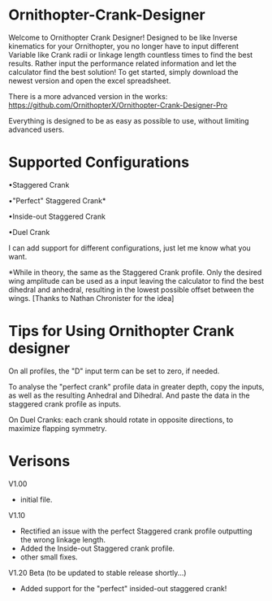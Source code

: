 # Ornithopter-Crank-Designer

  Welcome to Ornithopter Crank Designer!
Designed to be like Inverse kinematics for your Ornithopter, you no longer have to input different 
Variable like Crank radii or linkage length countless times to find the best results. Rather input the performance related information and let the calculator 
find the best solution!
To get started, simply download the newest version and open the excel spreadsheet.

There is a more advanced version in the works: https://github.com/OrnithopterX/Ornithopter-Crank-Designer-Pro

Everything is designed to be as easy as possible to use, without limiting advanced users.

# Supported Configurations

•Staggered Crank

•"Perfect" Staggered Crank*

•Inside-out Staggered Crank

•Duel Crank

I can add support for different configurations, just let me know what you want.

*While in theory, the same as the Staggered Crank profile. Only the desired wing amplitude can be used as a input
leaving the calculator to find the best dihedral and anhedral, resulting in the lowest possible offset between the wings.
[Thanks to Nathan Chronister for the idea]

# Tips for Using Ornithopter Crank designer

On all profiles, the "D" input term can be set to zero, if needed.

To analyse the "perfect crank" profile data in greater depth, copy the inputs, as well as the resulting Anhedral and Dihedral. And paste the data in the staggered crank profile as inputs.

On Duel Cranks: each crank should rotate in opposite directions, to maximize flapping symmetry.

# Verisons

V1.00 
+ initial file.

V1.10 
+ Rectified an issue with the perfect Staggered crank profile outputting the wrong linkage length.
+ Added the Inside-out Staggered crank profile. 
+ other small fixes.

V1.20 Beta
(to be updated to stable release shortly...)
+ Added support for the "perfect" insided-out staggered crank!
